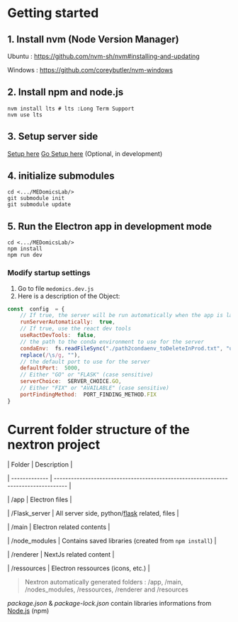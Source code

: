 # Getting started

## 1. Install nvm (Node Version Manager)

Ubuntu : https://github.com/nvm-sh/nvm#installing-and-updating

Windows : https://github.com/coreybutler/nvm-windows

## 2. Install npm and node.js

```
nvm install lts # lts :Long Term Support
nvm use lts
```

## 3. Setup server side

[Setup here](./flask_server/README.md)
[Go Setup here](./go_server/README.md) (Optional, in development)

## 4. initialize submodules

```
cd <.../MEDomicsLab/>
git submodule init
git submodule update
```

## 5. Run the Electron app in development mode

```
cd <.../MEDomicsLab/>
npm install
npm run dev
```

### Modify startup settings

1. Go to file `medomics.dev.js`
2. Here is a description of the Object:

```javascript
const  config  = {
    // If true, the server will be run automatically when the app is launched
    runServerAutomatically:  true,
    // If true, use the react dev tools
    useRactDevTools:  false,
    // the path to the conda environment to use for the server
    condaEnv:  fs.readFileSync("./path2condaenv_toDeleteInProd.txt", "utf8").
    replace(/\s/g, ""),
    // the default port to use for the server
    defaultPort:  5000,
    // Either "GO" or "FLASK" (case sensitive)
    serverChoice:  SERVER_CHOICE.GO,
    // Either "FIX" or "AVAILABLE" (case sensitive)
    portFindingMethod:  PORT_FINDING_METHOD.FIX
}
```

# Current folder structure of the nextron project

| Folder | Description |

| ------------- | ---------------------------------------------------------------------------------- |

| /app | Electron files |

| /Flask_server | All server side, python/[flask](https://flask.palletsprojects.com/) related, files |

| /main | Electron related contents |

| /node_modules | Contains saved libraries (created from `npm install`) |

| /renderer | NextJs related content |

| /ressources | Electron ressources (icons, etc.) |

> Nextron automatically generated folders : /app, /main, /nodes_modules, /ressources, /renderer and /resources

_package.json_ & _package-lock.json_ contain libraries informations from [Node.js](https://nodejs.org/en) (npm)
